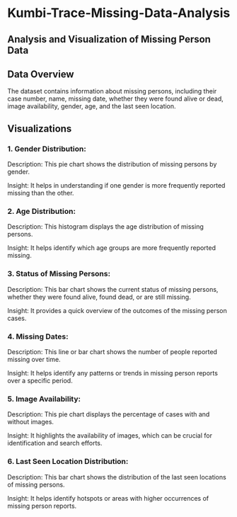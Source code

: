 # Kumbi-Trace-Missing-Data-Analysis

## Analysis and Visualization of Missing Person Data
 
## Data Overview 
The dataset contains information about missing persons, including their case number, name, missing date, whether they were found alive or dead, image availability, gender, age, and the last seen location.

## Visualizations

### 1. Gender Distribution:
Description: This pie chart shows the distribution of missing persons by gender.

Insight: It helps in understanding if one gender is more frequently reported missing than the other.


### 2. Age Distribution:
Description: This histogram displays the age distribution of missing persons.

Insight: It helps identify which age groups are more frequently reported missing.


### 3. Status of Missing Persons:
Description: This bar chart shows the current status of missing persons, whether they were found alive, found dead, or are still missing.

Insight: It provides a quick overview of the outcomes of the missing person cases.


### 4. Missing Dates:
Description: This line or bar chart shows the number of people reported missing over time.

Insight: It helps identify any patterns or trends in missing person reports over a specific period.


### 5. Image Availability:
Description: This pie chart displays the percentage of cases with and without images.

Insight: It highlights the availability of images, which can be crucial for identification and search efforts.


### 6. Last Seen Location Distribution:
Description: This bar chart shows the distribution of the last seen locations of missing persons.

Insight: It helps identify hotspots or areas with higher occurrences of missing person reports.
